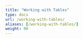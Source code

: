 ```yaml
---
title: "Working with Tables"
type: docs
url: /working-with-tables/
aliases: [/working-with-tables/]
weight: 90
---
```



